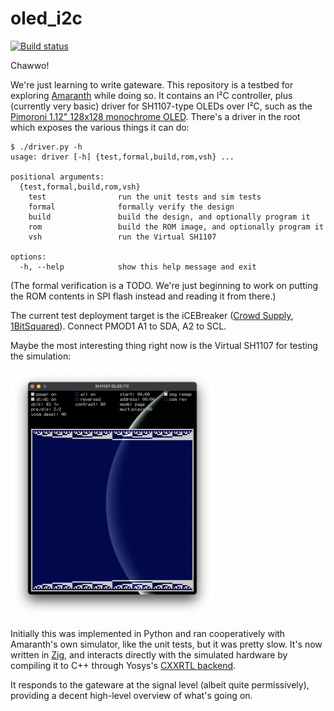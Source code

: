 # oled_i2c

[![Build status](https://badge.buildkite.com/50b21967ee2e88d80db0bd35a97173a66f322b5d2141d21060.svg)](https://buildkite.com/daintree/oled-i2c)

Chawwo!

We're just learning to write gateware. This repository is a testbed for exploring [Amaranth](https://github.com/amaranth-lang/amaranth) while doing so. It contains an I²C controller, plus (currently very basic) driver for SH1107-type OLEDs over I²C, such as the [Pimoroni 1.12" 128x128 monochrome OLED](https://shop.pimoroni.com/products/1-12-oled-breakout). There's a driver in the root which exposes the various things it can do:

```console
$ ./driver.py -h
usage: driver [-h] {test,formal,build,rom,vsh} ...

positional arguments:
  {test,formal,build,rom,vsh}
    test                run the unit tests and sim tests
    formal              formally verify the design
    build               build the design, and optionally program it
    rom                 build the ROM image, and optionally program it
    vsh                 run the Virtual SH1107

options:
  -h, --help            show this help message and exit
```

(The formal verification is a TODO. We're just beginning to work on putting the ROM contents in SPI flash instead and reading it from there.)

The current test deployment target is the iCEBreaker ([Crowd Supply](https://www.crowdsupply.com/1bitsquared/icebreaker-fpga), [1BitSquared](https://1bitsquared.com/products/icebreaker)). Connect PMOD1 A1 to SDA, A2 to SCL.

Maybe the most interesting thing right now is the Virtual SH1107 for testing the simulation:

[<img alt="screenshot of the Virtual SH1107 testbench" src="doc/vsh-s.png" width="326">](doc/vsh.png)

Initially this was implemented in Python and ran cooperatively with Amaranth's own simulator, like the unit tests, but it was pretty slow. It's now written in [Zig](https://ziglang.org), and interacts directly with the simulated hardware by compiling it to C++ through Yosys's [CXXRTL backend](https://github.com/YosysHQ/yosys/tree/master/backends/cxxrtl).

It responds to the gateware at the signal level (albeit quite permissively), providing a decent high-level overview of what's going on.
